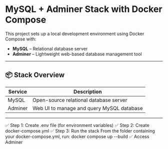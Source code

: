 # MySQL + Adminer Stack with Docker Compose

This project sets up a local development environment using Docker Compose with:

- **MySQL** – Relational database server
- **Adminer** – Lightweight web-based database management tool

---

## 📦 Stack Overview

| Service   | Description                                |
|-----------|--------------------------------------------|
| MySQL     | Open-source relational database server     |
| Adminer   | Web UI to manage and query MySQL database  |

---


✅ Step 1: Create .env file (for environment variables)
✅ Step 2: Create docker-compose.yml
✅ Step 3: Run the stack
           From the folder containing your docker-compose.yml, run:
           docker compose up --build
✅ Access Adminer


